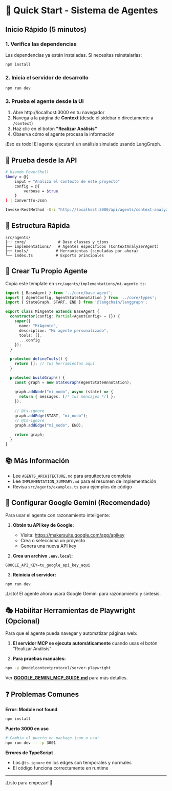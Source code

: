 # 🚀 Quick Start - Sistema de Agentes

## Inicio Rápido (5 minutos)

### 1. Verifica las dependencias
Las dependencias ya están instaladas. Si necesitas reinstalarlas:
```bash
npm install
```

### 2. Inicia el servidor de desarrollo
```bash
npm run dev
```

### 3. Prueba el agente desde la UI
1. Abre http://localhost:3000 en tu navegador
2. Navega a la página de **Context** (desde el sidebar o directamente a `/context`)
3. Haz clic en el botón **"Realizar Análisis"**
4. Observa cómo el agente procesa la información

¡Eso es todo! El agente ejecutará un análisis simulado usando LangGraph.

## 🧪 Prueba desde la API

```bash
# Usando PowerShell
$body = @{
    input = "Analiza el contexto de este proyecto"
    config = @{
        verbose = $true
    }
} | ConvertTo-Json

Invoke-RestMethod -Uri "http://localhost:3000/api/agents/context-analyzer" -Method POST -Body $body -ContentType "application/json"
```

## 📖 Estructura Rápida

```
src/agents/
├── core/              # Base classes y tipos
├── implementations/   # Agentes específicos (ContextAnalyzerAgent)
├── tools/            # Herramientas (simuladas por ahora)
└── index.ts          # Exports principales
```

## 🎯 Crear Tu Propio Agente

Copia este template en `src/agents/implementations/mi-agente.ts`:

```typescript
import { BaseAgent } from '../core/base-agent';
import { AgentConfig, AgentStateAnnotation } from '../core/types';
import { StateGraph, START, END } from '@langchain/langgraph';

export class MiAgente extends BaseAgent {
  constructor(config: Partial<AgentConfig> = {}) {
    super({ 
      name: "MiAgente",
      description: "Mi agente personalizado",
      tools: [],
      ...config 
    });
  }

  protected defineTools() {
    return []; // Tus herramientas aquí
  }

  protected buildGraph() {
    const graph = new StateGraph(AgentStateAnnotation);
    
    graph.addNode("mi_nodo", async (state) => {
      return { messages: [/* tus mensajes */] };
    });
    
    // @ts-ignore
    graph.addEdge(START, "mi_nodo");
    // @ts-ignore
    graph.addEdge("mi_nodo", END);
    
    return graph;
  }
}
```

## 📚 Más Información

- Lee `AGENTS_ARCHITECTURE.md` para arquitectura completa
- Lee `IMPLEMENTATION_SUMMARY.md` para el resumen de implementación
- Revisa `src/agents/examples.ts` para ejemplos de código

## 🔑 Configurar Google Gemini (Recomendado)

Para usar el agente con razonamiento inteligente:

1. **Obtén tu API key de Google:**
   - Visita: https://makersuite.google.com/app/apikey
   - Crea o selecciona un proyecto
   - Genera una nueva API key

2. **Crea un archivo `.env.local`:**
```env
GOOGLE_API_KEY=tu_google_api_key_aqui
```

3. **Reinicia el servidor:**
```bash
npm run dev
```

¡Listo! El agente ahora usará Google Gemini para razonamiento y síntesis.

## 🎭 Habilitar Herramientas de Playwright (Opcional)

Para que el agente pueda navegar y automatizar páginas web:

1. **El servidor MCP se ejecuta automáticamente** cuando usas el botón "Realizar Análisis"

2. **Para pruebas manuales:**
```bash
npx -y @modelcontextprotocol/server-playwright
```

Ver **[GOOGLE_GEMINI_MCP_GUIDE.md](./GOOGLE_GEMINI_MCP_GUIDE.md)** para más detalles.

## ❓ Problemas Comunes

**Error: Module not found**
```bash
npm install
```

**Puerto 3000 en uso**
```bash
# Cambia el puerto en package.json o usa:
npm run dev -- -p 3001
```

**Errores de TypeScript**
- Los `@ts-ignore` en los edges son temporales y normales
- El código funciona correctamente en runtime

---

¡Listo para empezar! 🎉
